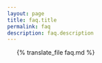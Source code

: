 ```yaml
---
layout: page
title: faq.title
permalink: faq
description: faq.description
---
```


{% translate_file faq.md %}

<style>
  h3 {
    margin-bottom: 0;
  }
  h3::before {
    content: '\f059';
    font-family: 'Font Awesome 5 Free';
    margin-right: 8px;
    color: #34a2df;
  }
  p {
    margin-top: 6px;
    padding-left: calc(1em + 8px);
  }
  .main {
    max-width: 800px;
    margin: auto auto;
    padding: 0 24px;
  }
</stye>
